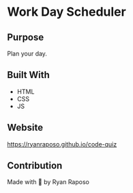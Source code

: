 # Work Day Scheduler

## Purpose

Plan your day.

## Built With

- HTML
- CSS
- JS

## Website

https://ryanraposo.github.io/code-quiz

## Contribution

Made with 💖 by Ryan Raposo
